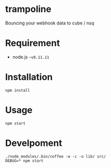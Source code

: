 trampoline
==========

Bouncing your webhook data to cube / nsq

# Requirement

* node.js `~v0.11.11`

# Installation

    npm install

# Usage

    npm start

# Develpoment

    ./node_modules/.bin/coffee -w -c -o lib/ src/
    DEBUG=* npm start
